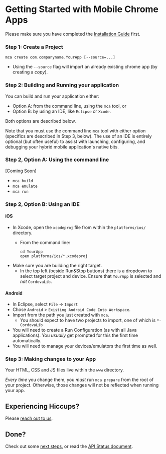 # Getting Started with Mobile Chrome Apps

Please make sure you have completed the [Installation Guide](Installation.md) first.

### Step 1: Create a Project

    mca create com.companyname.YourApp [--source=...]

* Using the `--source` flag will import an already existing chrome app (by creating a _copy_).

### Step 2: Building and Running your application

You can build and run your application either:
* Option A: from the command line, using the `mca` tool, or
* Option B: by using an IDE, like `Eclipse` or `Xcode`.

Both options are described below.

Note that you must use the command line `mca` tool with either option (specifics are described in Step 3, below).  The use of an IDE is entirely optional (but often useful) to assist with launching, configuring, and debugging your hybrid mobile application's native bits.

### Step 2, Option A: Using the command line

[Coming Soon]

* `mca build`
* `mca emulate`
* `mca run`

### Step 2, Option B: Using an IDE

#### iOS

* In Xcode, open the `xcodeproj` file from within the `platforms/ios/` directory.
  * From the command line:

        cd YourApp
        open platforms/ios/*.xcodeproj

* Make sure you are building the right target.
  * In the top left (beside Run&Stop buttons) there is a dropdown to select target project and device.  Ensure that `YourApp` is selected and _not_ `CordovaLib`.

#### Android

* In Eclipse, select `File` -> `Import`
* Chose `Android` > `Existing Android Code Into Workspace`.
* Import from the path you just created with `mca`.
    * You should expect to have two projects to import, one of which is `*-CordovaLib`
* You will need to create a Run Configuration (as with all Java applications).  You _usually_ get prompted for this the first time automatically.
* You will need to manage your devices/emulators the first time as well.

### Step 3: Making changes to your App

Your HTML, CSS and JS files live within the `www` directory.

_Every time_ you change them, you _must_ run `mca prepare` from the root of your project.  Otherwise, those changes will not be reflected when running your app.

## Experiencing Hiccups?

Please [reach out to us](mailto:mobile-chrome-apps@googlegroups.com).

## Done?

Check out some [next steps](NextSteps.md), or read the [API Status document](APIStatus.md).
